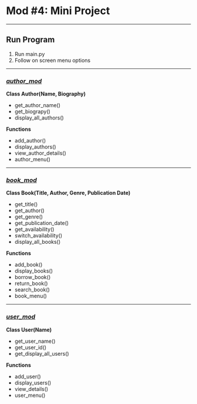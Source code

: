 <h1>Mod #4: Mini Project</h1>
<hr>

<h2>Run Program</h2>

1. Run main.py
2. Follow on screen menu options
<hr>

<h3><u><i>author_mod</i></u></h3>

<div>
<b>Class Author(Name, Biography)</b>

 - get_author_name()
 - get_biograpy()
 - display_all_authors()
</div>
<dib>
<b>Functions</b>

 - add_author()
 - display_authors()
 - view_author_details()
 - author_menu()
</dib>
<hr>
<h3><u><i>book_mod</i></u></h3>

<div>
<b>Class Book(Title, Author, Genre, Publication Date)</b>

 - get_title()
 - get_author()
 - get_genre()
 - get_publication_date()
 - get_availability()
 - switch_availability()
 - display_all_books()
</div>
<div>
<b>Functions</b>

 - add_book()
 - display_books()
 - borrow_book()
 - return_book()
 - search_book()
 - book_menu()
</div>
<hr>

<h3><u><i>user_mod</i></u></h3>

<div>
<b>Class User(Name)</b>

 - get_user_name()
 - get_user_id()
 - get_display_all_users()
</div>
<div>
<b>Functions</b>

 - add_user()
 - display_users()
 - view_details()
 - user_menu()
</div>